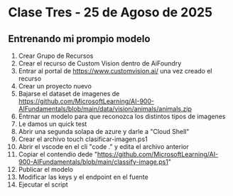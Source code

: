 # Clase Tres - 25 de Agoso de 2025

## Entrenando mi prompio modelo

1. Crear Grupo de Recursos
2. Crear el recurso de Custom Vision dentro de AiFoundry
3. Entrar al portal de https://www.customvision.ai/ una vez creado el recurso
4. Crear un proyecto nuevo
5. Bajarse el dataset de imagenes de https://github.com/MicrosoftLearning/AI-900-AIFundamentals/blob/main/data/vision/animals/animals.zip
6. Entrnar un modelo para que reconozca los distintos tipos de imagenes
7. Le damos un quick test
8. Abrir una segunda solapa de azure y darle a "Cloud Shell"
9. Crear el archivo touch clasificar-imagen.ps1
10. Abrir el vscode en el cli "code ." y edita el archivo anterior
11. Copiar el contendio dede "https://github.com/MicrosoftLearning/AI-900-AIFundamentals/blob/main/classify-image.ps1"
12. Publicar el modelo
13. Modificar las keys y el endpoint en el fuente
14. Ejecutar el script

